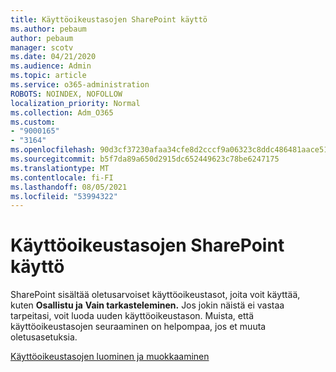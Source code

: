 ```yaml
---
title: Käyttöoikeustasojen SharePoint käyttö
ms.author: pebaum
author: pebaum
manager: scotv
ms.date: 04/21/2020
ms.audience: Admin
ms.topic: article
ms.service: o365-administration
ROBOTS: NOINDEX, NOFOLLOW
localization_priority: Normal
ms.collection: Adm_O365
ms.custom:
- "9000165"
- "3164"
ms.openlocfilehash: 90d3cf37230afaa34cfe8d2cccf9a06323c8ddc486481aace514086cd4fa19ab
ms.sourcegitcommit: b5f7da89a650d2915dc652449623c78be6247175
ms.translationtype: MT
ms.contentlocale: fi-FI
ms.lasthandoff: 08/05/2021
ms.locfileid: "53994322"
---
```

# <a name="working-with-sharepoint-permission-levels"></a>Käyttöoikeustasojen SharePoint käyttö

SharePoint sisältää oletusarvoiset käyttöoikeustasot, joita voit käyttää, kuten **Osallistu ja** **Vain tarkasteleminen.** Jos jokin näistä ei vastaa tarpeitasi, voit luoda uuden käyttöoikeustason. Muista, että käyttöoikeustasojen seuraaminen on helpompaa, jos et muuta oletusasetuksia.

[Käyttöoikeustasojen luominen ja muokkaaminen](https://docs.microsoft.com/sharepoint/how-to-create-and-edit-permission-levels)